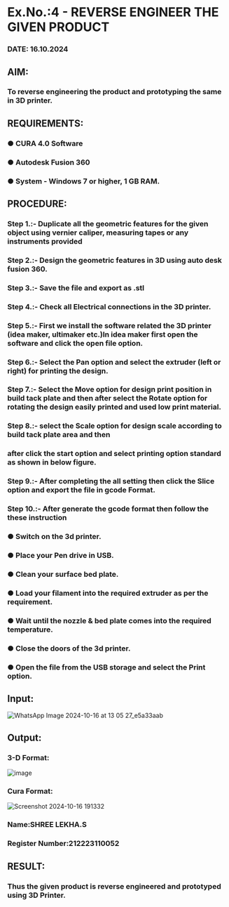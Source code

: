 # Ex.No.:4 - REVERSE ENGINEER THE GIVEN PRODUCT

### DATE: 16.10.2024

## AIM: 
### To reverse engineering the product and prototyping the same in 3D printer.

## REQUIREMENTS:
### ●	CURA 4.0 Software
### ●	 Autodesk Fusion 360
### ●	 System - Windows 7 or higher, 1 GB RAM.

## PROCEDURE:
### Step 1.:- Duplicate all the geometric features for the given object using vernier caliper, measuring tapes or any instruments provided
### Step 2.:- Design the geometric features in 3D using auto desk fusion 360.
### Step 3.:- Save the file and export as .stl
### Step 4.:- Check all Electrical connections in the 3D printer.
### Step 5.:- First we install the software related the 3D printer (idea maker, ultimaker etc.)In idea maker first open the software and click the open file option.
### Step 6.:- Select the Pan option and select the extruder (left or right) for printing the design.
### Step 7.:- Select the Move option for design print position in build tack plate and then after select the Rotate option for rotating the design easily printed and used low print material.
### Step 8.:- select the Scale option for design scale according to build tack plate area and then
### after click the start option and select printing option standard as shown in below figure.
### Step 9.:- After completing the all setting then click the Slice option and export the file in gcode Format.
### Step 10.:- After generate the gcode format then follow the these instruction 
  ###   ●	Switch on the 3d printer.
  ###   ●	Place your Pen drive in USB.
  ###   ●	Clean your surface bed plate.
  ###   ●	Load your filament into the required extruder as per the requirement.
  ###   ●	Wait until the nozzle & bed plate comes into the required temperature.
  ###   ●	Close the doors of the 3d printer.
  ###   ●	Open the file from the USB storage and select the Print option.

## Input:
![WhatsApp Image 2024-10-16 at 13 05 27_e5a33aab](https://github.com/user-attachments/assets/9c63ff31-be12-47c1-9213-3a02332de4f0)


## Output:
### 3-D Format:
![image](https://github.com/user-attachments/assets/c8fd317b-58f5-465c-9993-a3bcfd01713b)


### Cura Format:
![Screenshot 2024-10-16 191332](https://github.com/user-attachments/assets/88a39522-7a69-4118-ab33-8c9bf81875ab)



### Name:SHREE LEKHA.S
### Register Number:212223110052

## RESULT:
###   Thus the given product is reverse engineered and prototyped using 3D Printer.
